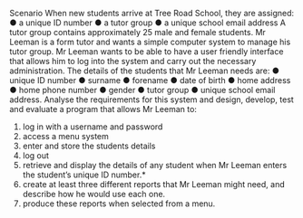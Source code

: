 Scenario
When new students arrive at Tree Road School, they are assigned:
● a unique ID number
● a tutor group
● a unique school email address
A tutor group contains approximately 25 male and female students.
Mr Leeman is a form tutor and wants a simple computer system to manage his tutor group.
Mr Leeman wants to be able to have a user friendly interface that allows him to log into the system and
carry out the necessary administration.
The details of the students that Mr Leeman needs are:
● unique ID number
● surname
● forename
● date of birth
● home address
● home phone number
● gender
● tutor group
● unique school email address.
Analyse the requirements for this system and design, develop, test and evaluate a program that allows
Mr Leeman to:
1. log in with a username and password
2. access a menu system
3. enter and store the students details
4. log out
5. retrieve and display the details of any student when Mr Leeman enters the student’s unique ID
number.*
6. create at least three different reports that Mr Leeman might need, and describe how he would use
each one.
7. produce these reports when selected from a menu.
